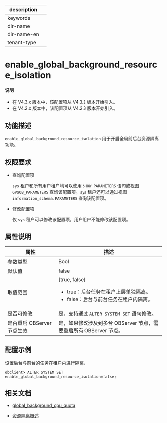 |description||
|---|---|
|keywords||
|dir-name||
|dir-name-en||
|tenant-type||

# enable_global_background_resource_isolation

<main id="notice" type='explain'>
  <h4>说明</h4>
  <ul><li>在 V4.3.x 版本中，该配置项从 V4.3.2 版本开始引入。</li><li>在 V4.2.x 版本中，该配置项从 V4.2.3 版本开始引入。</li></ul>
</main>

## 功能描述

`enable_global_background_resource_isolation` 用于开启全局前后台资源隔离功能。

## 权限要求

* 查询配置项

  `sys` 租户和所有用户租户均可以使用 `SHOW PARAMETERS` 语句或视图 `GV$OB_PARAMETERS` 查询该配置项。`sys` 租户还可以通过视图 `information_schema.PARAMETERS` 查询该配置项。

* 修改配置项

  仅 `sys` 租户可以修改该配置项，用户租户不能修改该配置项。

## 属性说明

| **属性** | **描述** |
| -------- | -------- |
| 参数类型   | Bool |
| 默认值     | false |
| 取值范围   |[true, false]<ul><li>true：后台任务在租户上层单独隔离。</li><li>false：后台与前台任务在租户内隔离。</li></ul>|
| 是否可修改 | 是，支持通过 `ALTER SYSTEM SET` 语句修改。|
| 是否重启 OBServer 节点生效 | 是，如果修改涉及到多台 OBServer 节点，需要重启所有 OBServer 节点。 |

## 配置示例

设置后台与前台的任务在租户内进行隔离。

```shell
obclient> ALTER SYSTEM SET enable_global_background_resource_isolation=false;
```

## 相关文档

* [global_background_cpu_quota](9850.global_background_cpu_quota.md) 

* [资源隔离概述](../../../../600.manage/200.tenant-management/600.common-tenant-operations/300.resource-isolation/100.resource-isolation-overview.md)